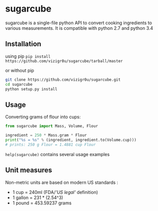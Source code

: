 # sugarcube

sugarcube is a single-file python API to convert cooking ingredients to various measurements.
It is compatible with python 2.7 and python 3.4

## Installation
using pip
`pip install https://github.com/vizigr0u/sugarcube/tarball/master`

or without pip
```bash
git clone https://github.com/vizigr0u/sugarcube.git
cd sugarcube
python setup.py install
```
## Usage

Converting grams of flour into cups:
```python
from sugarcube import Mass, Volume, Flour

ingredient = 250 * Mass.gram * Flour
print("%s = %s" % (ingredient, ingredient.to(Volume.cup)))
# prints: 250 g Flour = 1.4881 cup Flour
```

`help(sugarcube)` contains several usage examples

## Unit measures

Non-metric units are based on modern US standards :
- 1 cup = 240ml (FDA/*'US legal'* definition)
- 1 gallon = 231 * (2.54^3)
- 1 pound = 453.59237 grams
